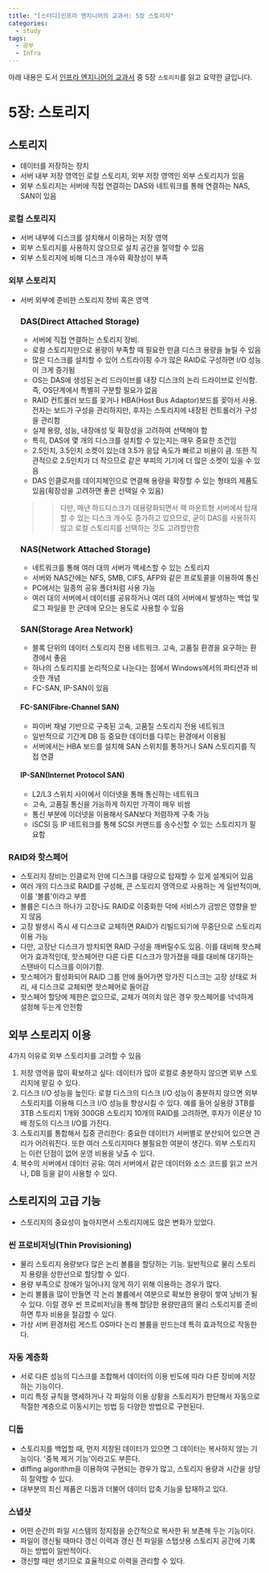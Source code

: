 ```yaml
---
title: "[스터디]인프라 엔지니어의 교과서: 5장 스토리지"
categories:
  - study
tags:
  - 공부
  - Infra
---
```

아래 내용은 도서 [인프라 엔지니어의 교과서](http://www.yes24.com/Product/Goods/13486433) 중 5장 `스토리지`를 읽고 요약한 글입니다.
# 5장: 스토리지
## 스토리지
* 데이터를 저장하는 장치
* 서버 내부 저장 영역인 로컬 스토리지, 외부 저장 영역인 외부 스토리지가 있음
* 외부 스토리지는 서버에 직접 연결하는 DAS와 네트워크를 통해 연결하는 NAS, SAN이 있음
### 로컬 스토리지
* 서버 내부에 디스크를 설치해서 이용하는 저장 영역
* 외부 스토리지를 사용하지 않으므로 설치 공간을 절약할 수 있음
* 외부 스토리지에 비해 디스크 개수와 확장성이 부족
### 외부 스토리지
* 서버 외부에 준비한 스토리지 장비 혹은 영역
    ### DAS(Direct Attached Storage)
    * 서버에 직접 연결하는 스토리지 장비.
    * 로컬 스토리지만으로 용량이 부족할 때 필요한 만큼 디스크 용량을 늘릴 수 있음
    * 많은 디스크를 설치할 수 있어 스트라이핑 수가 많은 RAID로 구성하면 I/O 성능이 크게 증가됨
    * OS는 DAS에 생성된 논리 드라이브를 내장 디스크의 논리 드라이브로 인식함. 즉, OS단계에서 특별히 구분할 필요가 없음
    * RAID 컨트롤러 보드를 꽂거나 HBA(Host Bus Adaptor)보드를 꽂아서 사용. 전자는 보드가 구성을 관리하지만, 후자는 스토리지에 내장된 컨트롤러가 구성을 관리함
    * 실제 용량, 성능, 내장애성 및 확장성을 고려하여 선택해야 함
    * 특히, DAS에 몇 개의 디스크를 설치할 수 있는지는 매우 중요한 조건임
    * 2.5인치, 3.5인치 소켓이 있는데 3.5가 응답 속도가 빠르고 비용이 큼. 또한 직관적으로 2.5인치가 더 작으므로 같은 부피의 기기에 더 많은 소켓이 있을 수 있음
    * DAS 인클로저를 데이지체인으로 연결해 용량을 확장할 수 있는 형태의 제품도 있음(확장성을 고려하면 좋은 선택일 수 있음)
    >>다만, 매년 하드디스크가 대용량화되면서 랙 마운트형 서버에서 탑재할 수 있는 디스크 개수도 증가하고 있으므로, 굳이 DAS를 사용하지 않고 로컬 스토리지를 선택하는 것도 고려할만함
    ### NAS(Network Attached Storage)
    * 네트워크를 통해 여러 대의 서버가 액세스할 수 있는 스토리지
    * 서버와 NAS간에는 NFS, SMB, CIFS, AFP와 같은 프로토콜을 이용하여 통신
    * PC에서는 일종의 공유 폴더처럼 사용 가능
    * 여러 대의 서버에서 데이터를 공유하거나 여러 대의 서버에서 발생하는 백업 및 로그 파일을 한 군데에 모으는 용도로 사용할 수 있음
    ### SAN(Storage Area Network)
    * 블록 단위의 데이터 스토리지 전용 네트워크. 고속, 고품질 환경을 요구하는 환경에서 좋음
    * 하나의 스토리지를 논리적으로 나눈다는 점에서 Windows에서의 파티션과 비슷한 개념
    * FC-SAN, IP-SAN이 있음
    #### FC-SAN(Fibre-Channel SAN)
    - 파이버 채널 기반으로 구축된 고속, 고품질 스토리지 전용 네트워크
    - 일반적으로 기간계 DB 등 중요한 데이터를 다루는 환경에서 이용됨
    - 서버에서는 HBA 보드를 설치해 SAN 스위치를 통하거나 SAN 스토리지를 직접 연결
    #### IP-SAN(Internet Protocol SAN)
    - L2/L3 스위치 사이에서 이더넷을 통해 통신하는 네트워크
    - 고속, 고품질 통신을 가능하게 하지만 가격이 매우 비쌈
    - 통신 부분에 이더넷을 이용해서 SAN보다 저렴하게 구축 가능
    - iSCSI 등 IP 네트워크를 통해 SCSI 커맨드를 송수신할 수 있는 스토리지가 필요함
### RAID와 핫스페어
- 스토리지 장비는 인클로저 안에 디스크를 대량으로 탑재할 수 있게 설계되어 있음
- 여러 개의 디스크로 RAID를 구성해, 큰 스토리지 영역으로 사용하는 게 일반적이며, 이를 '볼륨'이라고 부름
- 볼륨은 디스크 하나가 고장나도 RAID로 이중화한 덕에 서비스가 금방은 영향을 받지 않음
- 고장 발생시 즉시 새 디스크로 교체하면 RAID가 리빌드되기에 무중단으로 스토리지 이용 가능
- 다만, 고장난 디스크가 방치되면 RAID 구성을 깨버릴수도 있음. 이를 대비해 핫스페어가 효과적인데, 핫스페어란 다른 다른 디스크가 망가졌을 때를 대비해 대기하는 스탠바이 디스크를 이야기함.
- 핫스페어가 활성화되어 RAID 그룹 안에 들어가면 망가진 디스크는 고장 상태로 처리, 새 디스크로 교체되면 핫스페어로 들어감
- 핫스페어 할당에 제한은 없으므로, 교체가 여의치 않은 경우 핫스페어를 넉넉하게 설정해 두는게 안전함

## 외부 스토리지 이용
4가지 이유로 외부 스토리지를 고려할 수 있음
1. 저장 영역을 많이 확보하고 싶다: 데이터가 많아 로컬로 충분하지 않으면 외부 스토리지에 맡길 수 있다.
2. 디스크 I/O 성능을 높인다: 로컬 디스크의 디스크 I/O 성능이 충분하지 않으면 외부 스토리지를 이용해 디스크 I/O 성능을 향상시킬 수 있다. 예를 들어 실용량 3TB를 3TB 스토리지 1개와 300GB 스토리지 10개의 RAID를 고려하면, 후자가 이론상 10배 정도의 디스크 I/O를 가진다.
3. 스토리지를 통합해서 집중 관리한다: 중요한 데이터가 서버별로 분산되어 있으면 관리가 어려워진다. 또한 여러 스토리지마다 불필요한 여분이 생긴다. 외부 스토리지는 이런 단점이 없어 운영 비용을 낮출 수 있다.
4. 복수의 서버에서 데이터 공유: 여러 서버에서 같은 데이터와 소스 코드를 읽고 쓰거나, DB 등을 같이 사용할 수 있다.

## 스토리지의 고급 기능
* 스토리지의 중요성이 높아지면서 스토리지에도 많은 변화가 있었다.
### 씬 프로비저닝(Thin Provisioning)
* 물리 스토리지 용량보다 많은 논리 볼륨을 할당하는 기능. 일반적으로 물리 스토리지 용량을 상한선으로 할당할 수 있다.
* 용량 부족으로 장애가 일어나지 않게 하기 위해 이용하는 경우가 많다.
* 논리 볼륨을 많이 만들면 각 논리 볼륨에서 여분으로 확보한 용량이 쌓여 낭비가 될 수 있다. 이럴 경우 씬 프로비저닝을 통해 할당한 용량만큼의 물리 스토리지를 준비하면 투자 비용을 절감할 수 있다.
* 가상 서버 환경처럼 게스트 OS마다 논리 볼륨을 만드는데 특히 효과적으로 작동한다.
### 자동 계층화
* 서로 다른 성능의 디스크를 조합해서 데이터의 이용 빈도에 따라 다른 장비에 저장하는 기능이다.
* 미리 특정 규칙을 명세하거나 각 파일의 이용 상황을 스토리지가 판단해서 자동으로 적절한 계층으로 이동시키는 방법 등 다양한 방법으로 구현된다.
### 디둡
* 스토리지를 백업할 때, 먼저 저장된 데이터가 있으면 그 데이터는 복사하지 않는 기능이다. '중복 제거 기능'이라고도 부른다.
* diffing algorithm을 이용하여 구현되는 경우가 많고, 스토리지 용량과 시간을 상당히 절약할 수 있다.
* 대부분의 최신 제품은 디둡과 더불어 데이터 압축 기능을 탑재하고 있다.
### 스냅샷
* 어떤 순간의 파일 시스템의 정지점을 순간적으로 복사한 뒤 보존해 두는 기능이다.
* 파일이 갱신될 때마다 갱신 이력과 갱신 전 파일을 스탭샷용 스토리지 공간에 기록하는 방법이 일반적이다.
* 갱신할 때만 생기므로 효율적으로 이력을 관리할 수 있다.
